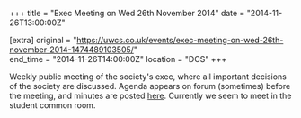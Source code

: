 +++
title = "Exec Meeting on Wed 26th November 2014"
date = "2014-11-26T13:00:00Z"

[extra]
original = "https://uwcs.co.uk/events/exec-meeting-on-wed-26th-november-2014-1474489103505/"    
end_time = "2014-11-26T14:00:00Z"
location = "DCS"
+++

Weekly public meeting of the society's exec, where all important decisions of the society are discussed. Agenda appears on forum (sometimes) before the meeting, and minutes are posted [here](https://uwcs.co.uk/minutes/1/). Currently we seem to meet in the student common room.

